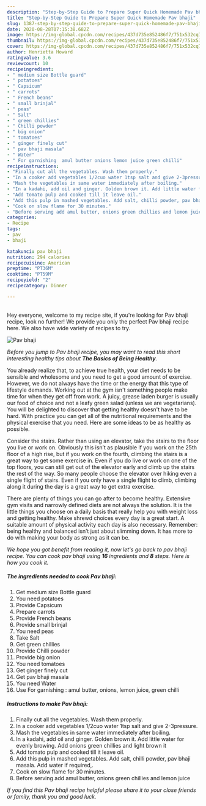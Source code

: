 ```yaml
---
description: "Step-by-Step Guide to Prepare Super Quick Homemade Pav bhaji"
title: "Step-by-Step Guide to Prepare Super Quick Homemade Pav bhaji"
slug: 1387-step-by-step-guide-to-prepare-super-quick-homemade-pav-bhaji
date: 2020-08-28T07:15:38.682Z
image: https://img-global.cpcdn.com/recipes/437d735e852486f7/751x532cq70/pav-bhaji-recipe-main-photo.jpg
thumbnail: https://img-global.cpcdn.com/recipes/437d735e852486f7/751x532cq70/pav-bhaji-recipe-main-photo.jpg
cover: https://img-global.cpcdn.com/recipes/437d735e852486f7/751x532cq70/pav-bhaji-recipe-main-photo.jpg
author: Henrietta Howard
ratingvalue: 3.6
reviewcount: 10
recipeingredient:
- " medium size Bottle guard"
- " potatoes"
- " Capsicum"
- " carrots"
- " French beans"
- " small brinjal"
- " peas"
- " Salt"
- " green chillies"
- " Chilli powder"
- " big onion"
- " tomatoes"
- " ginger finely cut"
- " pav bhaji masala"
- " Water"
- " For garnishing  amul butter onions lemon juice green chilli"
recipeinstructions:
- "Finally cut all the vegetables. Wash them properly."
- "In a cooker add vegetables 1/2cuo water 1tsp salt and give 2-3pressure."
- "Mash the vegetables in same water immediately after boiling."
- "In a kadahi, add oil and ginger. Golden brown it. Add little water for evenly browing. Add onions green chillies and light brown it"
- "Add tomato pulp and cooked till it leave oil."
- "Add this pulp in mashed vegetables. Add salt, chilli powder, pav bhaji masala. Add water if required,."
- "Cook on slow flame for 30 minutes."
- "Before serving add amul butter, onions green chillies and lemon juice"
categories:
- Recipe
tags:
- pav
- bhaji

katakunci: pav bhaji 
nutrition: 294 calories
recipecuisine: American
preptime: "PT36M"
cooktime: "PT59M"
recipeyield: "2"
recipecategory: Dinner

---
```

<br>
Hey everyone, welcome to my recipe site, if you're looking for Pav bhaji recipe, look no further! We provide you only the perfect Pav bhaji recipe here. We also have wide variety of recipes to try.
<br>


![Pav bhaji](https://img-global.cpcdn.com/recipes/437d735e852486f7/751x532cq70/pav-bhaji-recipe-main-photo.jpg)

<i>Before you jump to Pav bhaji recipe, you may want to read this short interesting healthy tips about <strong>The Basics of Being Healthy</strong>.</i>

You already realize that, to achieve true health, your diet needs to be sensible and wholesome and you need to get a good amount of exercise. However, we do not always have the time or the energy that this type of lifestyle demands. Working out at the gym isn't something people make time for when they get off from work. A juicy, grease laden burger is usually our food of choice and not a leafy green salad (unless we are vegetarians). You will be delighted to discover that getting healthy doesn't have to be hard. With practice you can get all of the nutritional requirements and the physical exercise that you need. Here are some ideas to be as healthy as possible.

Consider the stairs. Rather than using an elevator, take the stairs to the floor you live or work on. Obviously this isn’t as plausible if you work on the 25th floor of a high rise, but if you work on the fourth, climbing the stairs is a great way to get some exercise in. Even if you do live or work on one of the top floors, you can still get out of the elevator early and climb up the stairs the rest of the way. So many people choose the elevator over hiking even a single flight of stairs. Even if you only have a single flight to climb, climbing along it during the day is a great way to get extra exercise. 

There are plenty of things you can go after to become healthy. Extensive gym visits and narrowly defined diets are not always the solution. It is the little things you choose on a daily basis that really help you with weight loss and getting healthy. Make shrewd choices every day is a great start. A suitable amount of physical activity each day is also necessary. Remember: being healthy and balanced isn’t just about slimming down. It has more to do with making your body as strong as it can be. 


<i>We hope you got benefit from reading it, now let's go back to pav bhaji recipe. You can cook pav bhaji using <strong>16</strong> ingredients and <strong>8</strong> steps. Here is how you cook it.
</i>

##### The ingredients needed to cook Pav bhaji:

1. Get  medium size Bottle guard
1. You need  potatoes
1. Provide  Capsicum
1. Prepare  carrots
1. Provide  French beans
1. Provide  small brinjal
1. You need  peas
1. Take  Salt
1. Get  green chillies
1. Provide  Chilli powder
1. Provide  big onion
1. You need  tomatoes
1. Get  ginger finely cut
1. Get  pav bhaji masala
1. You need  Water
1. Use  For garnishing : amul butter, onions, lemon juice, green chilli


##### Instructions to make Pav bhaji:

1. Finally cut all the vegetables. Wash them properly.
1. In a cooker add vegetables 1/2cuo water 1tsp salt and give 2-3pressure.
1. Mash the vegetables in same water immediately after boiling.
1. In a kadahi, add oil and ginger. Golden brown it. Add little water for evenly browing. Add onions green chillies and light brown it
1. Add tomato pulp and cooked till it leave oil.
1. Add this pulp in mashed vegetables. Add salt, chilli powder, pav bhaji masala. Add water if required,.
1. Cook on slow flame for 30 minutes.
1. Before serving add amul butter, onions green chillies and lemon juice


<i>If you find this Pav bhaji recipe helpful please share it to your close friends or family, thank you and good luck.</i>
